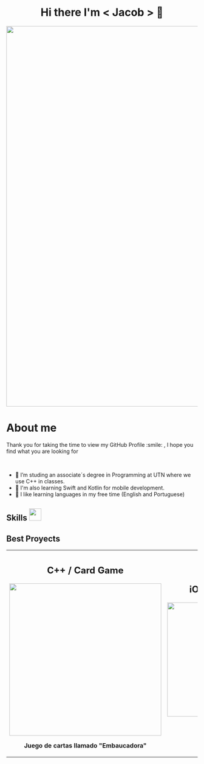 <p align="center">
   <h1 align="center">Hi there I'm < Jacob > 👋</h1>
</p>
<p align="center">
    <img width="1000" src="https://i.ibb.co/yQrXpyd/Screenshot-2024-07-14-at-9-06-23-PM.png">
</p>

<h1> About me </h1>
<p> Thank you for taking the time to view my GitHub Profile :smile: , I hope you find what you are looking for </p>

<br>


- 🔭 I’m studing an associate´s degree in Programming at UTN where we use C++ in classes.
- 🌱 I'm also learning Swift and Kotlin for mobile development.
- 👯 I like learning languages in my free time (English and Portuguese) 

<h2> Skills <img src = "https://media2.giphy.com/media/QssGEmpkyEOhBCb7e1/giphy.gif?cid=ecf05e47a0n3gi1bfqntqmob8g9aid1oyj2wr3ds3mg700bl&rid=giphy.gif" width = 32px> </h2>
<h2> Best Proyects </h2>
<table align="center">
   <tr>
      <th >
         <h2> C++ / Card Game </h2>
         <img width=400px src="https://i.ibb.co/DKSDZkX/Screenshot-2024-07-16-at-2-29-26-AM.png">
         <p> Juego de cartas llamado "Embaucadora" </p>
      </th>
      <th width=400px> 
         <h2> iOS / Calculator </h2>
         <img height=300px src="https://i.ibb.co/pWxJRLM/Screenshot-2024-07-16-at-2-35-00-AM.png">
         <p> Calculadora </p>
      </th>
   </tr>
</table>
